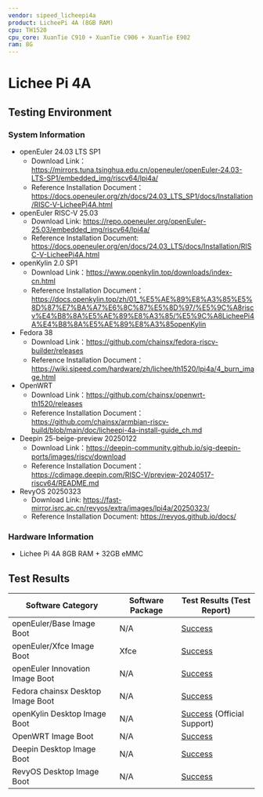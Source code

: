 ```yaml
---
vendor: sipeed_licheepi4a
product: LicheePi 4A (8GB RAM)
cpu: TH1520
cpu_core: XuanTie C910 + XuanTie C906 + XuanTie E902
ram: 8G
---
```


# Lichee Pi 4A

## Testing Environment

### System Information

- openEuler 24.03 LTS SP1
    - Download Link：https://mirrors.tuna.tsinghua.edu.cn/openeuler/openEuler-24.03-LTS-SP1/embedded_img/riscv64/lpi4a/
    - Reference Installation Document：https://docs.openeuler.org/zh/docs/24.03_LTS_SP1/docs/Installation/RISC-V-LicheePi4A.html
- openEuler RISC-V 25.03
    - Download Link: https://repo.openeuler.org/openEuler-25.03/embedded_img/riscv64/lpi4a/
    - Reference Installation Document: https://docs.openeuler.org/en/docs/24.03_LTS/docs/Installation/RISC-V-LicheePi4A.html
- openKylin 2.0 SP1
    - Download Link：https://www.openkylin.top/downloads/index-cn.html
    - Reference Installation Document：https://docs.openkylin.top/zh/01_%E5%AE%89%E8%A3%85%E5%8D%87%E7%BA%A7%E6%8C%87%E5%8D%97/%E5%9C%A8riscv%E4%B8%8A%E5%AE%89%E8%A3%85/%E5%9C%A8LicheePi4A%E4%B8%8A%E5%AE%89%E8%A3%85openKylin
- Fedora 38
    - Download Link：https://github.com/chainsx/fedora-riscv-builder/releases
    - Reference Installation Document：https://wiki.sipeed.com/hardware/zh/lichee/th1520/lpi4a/4_burn_image.html
- OpenWRT
    - Download Link：https://github.com/chainsx/openwrt-th1520/releases
    - Reference Installation Document：https://github.com/chainsx/armbian-riscv-build/blob/main/doc/licheepi-4a-install-guide_ch.md
- Deepin 25-beige-preview 20250122
    - Download Link：https://deepin-community.github.io/sig-deepin-ports/images/riscv/download
    - Reference Installation Document：https://cdimage.deepin.com/RISC-V/preview-20240517-riscv64/README.md
- RevyOS 20250323
    - Download Link: https://fast-mirror.isrc.ac.cn/revyos/extra/images/lpi4a/20250323/
    - Reference Installation Document: https://revyos.github.io/docs/

### Hardware Information

- Lichee Pi 4A 8GB RAM + 32GB eMMC

## Test Results

| Software Category                 | Software Package | Test Results (Test Report)              |
| --------------------------------- | ---------------- | --------------------------------------- |
| openEuler/Base Image Boot         | N/A              | [Success][oERV]                         |
| openEuler/Xfce Image Boot         | Xfce             | [Success][oERV]                         |
| openEuler Innovation Image Boot   | N/A              | [Success][openEuler]                    |
| Fedora chainsx Desktop Image Boot | N/A              | [Success][Fedora]                       |
| openKylin Desktop Image Boot      | N/A              | [Success][openKylin] (Official Support) |
| OpenWRT Image Boot                | N/A              | [Success][OpenWRT]                      |
| Deepin Desktop Image Boot         | N/A              | [Success][Deepin]                       |
| RevyOS Desktop Image Boot         | N/A              | [Success][RevyOS]                       |

[oERV]: ./openEuler/README.md
[openEuler]: ./openEuler/Innovation.md
[Fedora]: ./Fedora/README_chainsx.md
[openKylin]: ./openKylin/README.md
[OpenWRT]: ./OpenWRT/README.md
[Deepin]: ./Deepin/README.md
[RevyOS]: ./RevyOS/README.md
